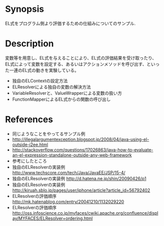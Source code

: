 # Synopsis
EL式をプログラム側より評価するための仕組みについてのサンプル.

# Description

変数等を用意し、EL式を与えることにより、EL式の評価結果を受け取ったり、EL式によって変数を設定する、あるいはアクションメソッドを呼び出す、といった一連のEL式の動きを実験している。

- 独自のELContextの設定方法
- ELResolverによる独自の変数の解決方法
- VariableResolverと、ValueWrapperによる変数の扱い方
- FunctionMapperによるEL式からの関数の呼び出し

# References
- 同じようなことをやってるサンプル例
 - http://illegalargumentexception.blogspot.jp/2008/04/java-using-el-outside-j2ee.html
 - http://stackoverflow.com/questions/17026863/java-how-to-evaluate-an-el-expression-standalone-outside-any-web-framework
- 参考にしたところ
 - 独自のELResolverの実装例 http://www.techscore.com/tech/Java/JavaEE/JSP/15-4/
 - 独自のELResolverの実装例 http://d.hatena.ne.jp/shin/20090426/p1
 - 独自のELResolverの実装例 http://kiruah.sblo.jp/pages/user/iphone/article?article_id=56792402
 - ELResolverの評価順序 http://mk.hatenablog.com/entry/20041210/1132029220
 - ELResolverの評価順序 http://oss.infoscience.co.jp/myfaces/cwiki.apache.org/confluence/display/MYFACES/ELResolver+ordering.html
